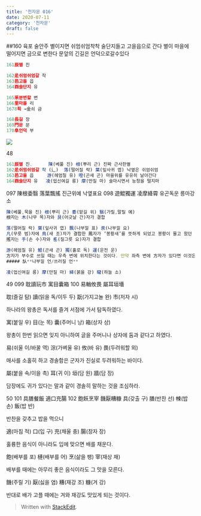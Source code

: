 ```yaml
---
title: '천자문 016'
date: 2020-07-11
category: '천자문'
draft: false
---
```

##160 육포 술안주
별이지면
쉬엄쉬엄착착 술단지들고 고을읍으로 간다
별이 마을에 떨어지면 금으로 변한다
문앞의 긴길은 언덕으로갈수있다
```js
161辰별 진

162辵쉬엄쉬엄갈 착
163邑고을 읍
164酉술단지 유

165釆분변할 변
166里마을 리
1678획 →金쇠 금

168長길 장
169門문 문
170阜언덕 부
```
![](https://i.ibb.co/F4RCvqP/2020-07-11-2-49-26.png)

48
```js
161辰별 진.      陳(베풀 진) 根(뿌리 근) 진짜 근사한별
162辵쉬엄쉬엄갈 착 (辶)  落(떨어질 락) 葉(잎사귀 엽) 낙옆은 쉬엄쉬엄 
163邑고을 읍     游(헤엄칠 유) 噔(곤새 곤) 마을위를 유유히 날아간다
164酉술단지 유   凌(업신여길 릉) 摩(만질 마) 술마시면서 능청을 떨지마
```
097 陳根委翳 落葉飄搖 진근위예 낙옆표요
098 遊鯤獨運 凌摩絳霄 유곤독운 릉마강소
```js
陳(베풀,묵을 진) 根(뿌리 근) 委(맡길 위) 翳(가릴,말릴 예)
根자는 木(나무 목)자와 艮(어긋날 간)자가 결합

落(떨어질 락) 葉(잎사귀 엽) 飄(나부낄 표) 汞(나부낄 요)
凡(무릇 범)자에 鳥(새 조)자가 결합한 鳳자가 ‘봉황새’를 뜻하게 되었고 봉황이 몰고 왔던 바람은 凡자에 虫(벌레 충)자가 더해진 風자로 분리
搖자는 手(손 수)자와 䍃(질그릇 요)자가 결합

游(헤엄칠 유) 鯤(곤새 곤) 獨(홀로 독) 運(운전 운)
方자가 부수로 쓰일 때는 우측 변에 위치한다는 것이다. 만약 좌측 변에 方자가 있다면 이것은 ‘깃발’을 그린 㫃(나부낄 언)자가 생략된 것이다. 상용한자에서 方자가 부수로 지정된 글자들은 대부분이 㫃자가 생략된 것
##### 㫃**나부낄 언/쓰러질 언**

凌(업신여길 릉) 摩(만질 마) 絳(붉을 강) 曨(하늘 소)

```
49
099 耽讀玩市 寓目囊箱 100 易輶攸畏 屬耳垣墻 

耽(즐길 탐) 讀(읽을 독/이두 두) 翫(가지고놀 완) 市(저자 시)

하나라의 왕총은 독서를 즐겨 서점에 가서 탐독하였다.

寓(붙일 우) 目(눈 목) 囊(주머니 낭) 箱(상자 상)

왕총이 한번 읽으면 잊지 아니하여 글을 주머니나 상자에 둠과 같다고 하였다.

易(쉬울 이/바꿀 역) 淙(가벼울 유) 攸(바 유) 畏(두려워할 외)

매사를 소홀히 하고 경솔함은 군자가 진실로 두려워하는 바이다.

屬(붙을 속/이을 촉) 耳(귀 이) 垣(담 원) 牆(담 장)

담장에도 귀가 있다는 말과 같이 경솔히 말하는 것을 조심하라.

50
101 具膳餐飯 適口充腸 102 飽飫烹宰 饑厭糟糠
具(갖출 구) 膳(반찬 선) 朄(밥 손) 飯(밥 반)

반찬을 갖추고 밥을 먹으니

適(마침 적) 口(입 구) 充(채울 충) 腸(창자 장)

훌륭한 음식이 아니라도 입에 맞으면 배를 채운다.

飽(배부를 포) 槤(배부를 어) 烹(삶을 팽) 宰(재상 재)

배부를 때에는 아무리 좋은 음식이라도 그 맛을 모른다.

饑(주릴 기) 厭(싫을 염) 糟(재강 조) 糠(겨 강)

반대로  배가  고플  때에는  겨와  재강도  맛있게  되는  것이다.
> Written with [StackEdit](https://stackedit.io/).
<!--stackedit_data:
eyJoaXN0b3J5IjpbMTU5MzY3ODIxOCwtMTgxNzY0Mzk4NywyOT
czODI5MjIsLTExMTc2OTI4MjAsNzk3NTYzNDYzLC0xODc0NzY2
NTU2LC0xNDY2MDU5NjkxLDE4MTYwODY0MzAsLTE5NzI5MzE2Mj
csMTk3MTA5MDQwLDY0Nzk4MDAzMSwtMjE4MTkyNTgyLDUzNzM2
NTE0MSwtMTExODMxNTMyMiwzMDQ2OTgzOTcsLTIwMjkzMTg4Mz
YsLTU5MTU1MzY3OSwtNTk4OTg1MDAxXX0=
-->